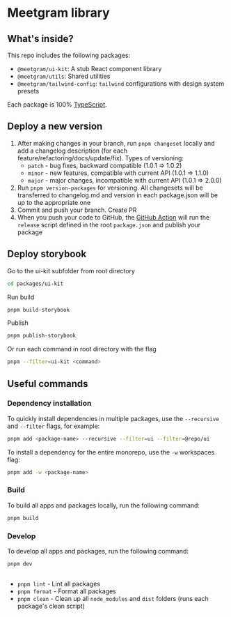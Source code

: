 # Meetgram library

## What's inside?

This repo includes the following packages:

- `@meetgram/ui-kit`: A stub React component library
- `@meetgram/utils`: Shared utilities
- `@meetgram/tailwind-config`: `tailwind` configurations with design system presets

Each package is 100% [TypeScript](https://www.typescriptlang.org/).

## Deploy a new version

1. After making changes in your branch, run `pnpm changeset` locally and add a changelog description (for each feature/refactoring/docs/update/fix).
   Types of versioning:
   - `patch` - bug fixes, backward compatible (1.0.1 => 1.0.2)
   - `minor` - new features, compatible with current API (1.0.1 => 1.1.0)
   - `major` - major changes, incompatible with current API (1.0.1 => 2.0.0)
2. Run `pnpm version-packages` for versioning. All changesets will be transferred to changelog.md and version in each package.json will be up to the appropriate one
3. Commit and push your branch. Create PR
4. When you push your code to GitHub, the [GitHub Action](https://github.com/changesets/action) will run the `release` script defined in the root `package.json` and publish your package

## Deploy storybook

Go to the ui-kit subfolder from root directory

```bash
cd packages/ui-kit
```

Run build

```bash
pnpm build-storybook
```

Publish

```bash
pnpm publish-storybook
```

Or run each command in root directory with the flag

```bash
pnpm --filter=ui-kit <command>
```

## Useful commands

### Dependency installation

To quickly install dependencies in multiple packages, use the `--recursive` and `--filter` flags, for example:

```bash
pnpm add <package-name> --recursive --filter=ui --filter=@repo/ui
```

To install a dependency for the entire monorepo, use the `-w` workspaces flag:

```bash
pnpm add -w <package-name>
```

### Build

To build all apps and packages locally, run the following command:

```bash
pnpm build
```

### Develop

To develop all apps and packages, run the following command:

```bash
pnpm dev
```

##

- `pnpm lint` - Lint all packages
- `pnpm format` - Format all packages
- `pnpm clean` - Clean up all `node_modules` and `dist` folders (runs each package's clean script)
